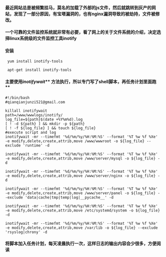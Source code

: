 #### 最近网站总是被频繁挂马，莫名的加载了外部的js文件，然后就跳转到灰产的网站，发现了一部分原因，有宝塔漏洞的，也有nginx漏洞导致的被劫持，文件被修改。

#### 一个可靠的文件监控系统就非常有必要，看了网上的关于文件系统的介绍，决定选择linux系统级的文件监控工具inotify

#### 安装

` yum install inotify-tools`

` apt-get install inotify-tools`

#### 主要使用***inotifywait***\*\* 方法执行，所以专门写了shell脚本，再任务计划里面跑\*\*

    #!/bin/bash
    #qianqianjunzi521@gmail.com

    killall inotifywait
    path=/www/wwwlogs/inotify/
    log_file=${path}$(date +%Y%m%d).log
    [ ! -d ${path} ] && mkdir -p ${path}
    [ ! -f ${log_file} ] && touch ${log_file}
    #execute script and log
    inotifywait -mr --timefmt '%d/%m/%y/%H:%M:%S' --format '%T %w %f %Xe' -e modify,delete,create,attrib,move /www/wwwroot -o ${log_file} --exclude 'runtime' -d

    inotifywait -mr --timefmt '%d/%m/%y/%H:%M:%S' --format '%T %w %f %Xe' -e modify,delete,create,attrib,move /www/server/mysql -o ${log_file} -d

    inotifywait -mr --timefmt '%d/%m/%y/%H:%M:%S' --format '%T %w %f %Xe' -e modify,delete,create,attrib,move /www/server/nginx -o ${log_file} -d

    inotifywait -mr --timefmt '%d/%m/%y/%H:%M:%S' --format '%T %w %f %Xe' -e modify,delete,create,attrib,move /www/server/panel -o ${log_file} --exclude 'data|cache|tmp|temp|log|__pycache__' -d

    inotifywait -mr --timefmt '%d/%m/%y/%H:%M:%S' --format '%T %w %f %Xe' -e modify,delete,create,attrib,move /etc/systemd/system -o ${log_file} -d

    inotifywait -mr --timefmt '%d/%m/%y/%H:%M:%S' --format '%T %w %f %Xe' -e modify,delete,create,attrib,move /var/lib -o ${log_file} --exclude 'rsyslog|chrony' -d

#### 将脚本加入任务计划，每天凌晨执行一次，这样日志的输出内容会少很多，方便阅读
